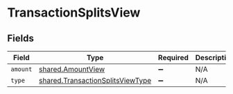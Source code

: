 # TransactionSplitsView


## Fields

| Field                                                                                | Type                                                                                 | Required                                                                             | Description                                                                          |
| ------------------------------------------------------------------------------------ | ------------------------------------------------------------------------------------ | ------------------------------------------------------------------------------------ | ------------------------------------------------------------------------------------ |
| `amount`                                                                             | [shared.AmountView](../../models/shared/amountview.md)                               | :heavy_minus_sign:                                                                   | N/A                                                                                  |
| `type`                                                                               | [shared.TransactionSplitsViewType](../../models/shared/transactionsplitsviewtype.md) | :heavy_minus_sign:                                                                   | N/A                                                                                  |